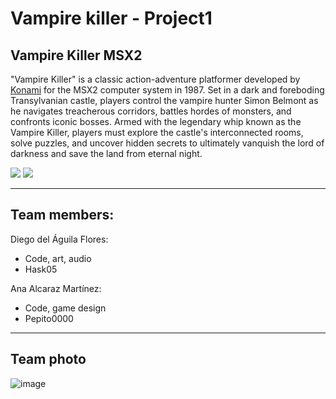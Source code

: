 # Vampire killer - Project1
## Vampire Killer MSX2

"Vampire Killer" is a classic action-adventure platformer developed by [Konami](https://es.wikipedia.org/wiki/Konami) for the MSX2 computer system in 1987. Set in a dark and foreboding Transylvanian castle, players control the vampire hunter Simon Belmont as he navigates treacherous corridors, battles hordes of monsters, and confronts iconic bosses. Armed with the legendary whip known as the Vampire Killer, players must explore the castle's interconnected rooms, solve puzzles, and uncover hidden secrets to ultimately vanquish the lord of darkness and save the land from eternal night. 

![](https://i0.wp.com/www.msxblog.es/wp-content/uploads/2010/11/vampirekiller_5.jpg) ![](https://i0.wp.com/www.msxblog.es/wp-content/uploads/2010/11/vampirekiller_2.jpg)
***

## Team members:
Diego del Águila Flores:
* Code, art, audio
* Hask05

Ana Alcaraz Martínez: 
* Code, game design
* Pepito0000

***

## Team photo

![image](https://github.com/Pepito0000/Vampire-Killer/assets/160219384/692e6e31-5a40-4f8e-812d-bf5a09f92dc8)
